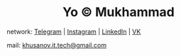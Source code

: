 <h1 align="center"> Yo © Mukhammad </h1>

network: 
<a href="https://t.me/khusanov_m_r">Telegram</a> | 
<a href="https://www.instagram.com/khusanov.m.r/">Instagram</a> | 
<a href="https://www.linkedin.com/in/mukhammadkhojiakbar-khusanov/">LinkedIn</a> | 
<a href="https://vk.com/khusanov_m_r">VK</a>

mail: khusanov.it.tech@gmail.com
